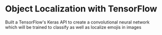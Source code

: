 # Object Localization with TensorFlow
Built a TensorFlow's Keras API to create a convolutional neural network which will be trained to classify as well as localize emojis in images
